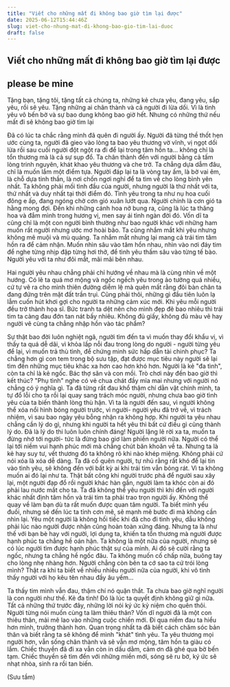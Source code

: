 ```yaml
---
title: "Viết cho những mất đi không bao giờ tìm lại được"
date: 2025-06-12T15:44:46Z
slug: viet-cho-nhung-mat-di-khong-bao-gio-tim-lai-duoc
draft: false
---
```


## Viết cho những mất đi không bao giờ tìm lại được

## please be mine

Tặng bạn, tặng tôi, tặng tất cả chúng ta, những kẻ chưa yêu, đang yêu, sắp yêu, rồi sẽ yêu. Tặng những ai chân thành và cả người đi lừa dối. Vì là tình yêu vô bến bờ và sự bao dung không bao giờ hết. Nhưng có những thứ nếu mất đi sẽ không bao giờ tìm lại

Đã có lúc ta chắc rằng mình đã quên đi người ấy. Người đã từng thề thốt hẹn ước cùng ta, người đã gieo vào lòng ta bao yêu thương vờ vĩnh, vị ngọt dối lừa rồi sau cuối người đột ngột ra đi để lại trong tâm hồn ta... không chỉ là tổn thương mà là cả sự sụp đổ. Ta chân thành đến với người bằng cả tấm lòng trinh nguyên, khát khao yêu thương và che trở. Ta chẳng dựa dẫm đâu, chỉ là muốn lắm một điểm tựa. Người đáp lại ta là vòng tay ấm, là bờ vai êm, là chỗ dựa tinh thần, là nơi chốn ngơi nghỉ để ta tìm về cho lòng bình yên nhất. Ta không phải mối tình đầu của người, nhưng người là thứ nhất với ta, thứ nhất và duy nhất tại thời điểm đó.
  Tình yêu trong ta như nụ hoa cuối đông e ấp, đang ngóng chờ cơn gió xuân lướt qua. Người chính là cơn gió ta hằng mong đợi. Đến khi những cánh hoa nở bung ra, cũng là lúc ta thăng hoa và đắm mình trong hương vị, men say ái tình ngàn đời đó. Vốn dĩ ta cũng chỉ là một con người bình thường như bao người khác với những ham muốn rất người nhưng ước mơ hoài bão. Ta cũng nhắm mắt khi yêu nhưng không mê muội và mù quáng. Ta nhắm mắt nhưng lại mang cả trái tim tâm hồn ra để cảm nhận. Muốn nhìn sâu vào tâm hồn nhau, nhìn vào nơi đáy tim để nghe từng nhịp đập từng hơi thở, để tình yêu thấm sâu vào từng tế bào. Người yêu với ta như đôi mắt, mãi mãi bên nhau. 
 
Hai người yêu nhau chẳng phải chỉ hướng về nhau mà là cùng nhìn về một hướng. Có lẽ ta quá mơ mộng và ngốc ngếch yêu trong ảo tưởng quá nhiều, cứ tự vẽ ra cho mình thiên đường diễm lệ mà quên mất rằng đôi bàn chân ta đang đứng trên mặt đất trần trụi. Cũng phải thôi, những gì đầu tiên luôn lạ lẫm cuốn hút khơi gợi cho người ta những cảm xúc mới. Khi yêu mỗi người đều trở thành họa sĩ. Bức tranh ta dệt nên cho mình đẹp đẽ bao nhiêu thì trái tim ta càng đau đớn tan nát bấy nhiêu. Không đủ giấy, không đủ màu vẽ hay người vẽ cùng ta chẳng nhập hồn vào tác phẩm?

 Sự thật bao đời luôn nghiệt ngã, người tìm đến ta vì muốn thay đổi khẩu vị, vì thấy ta quá dễ dãi, vì khỏa lấp nỗi đau trong lòng do người - người từng yêu để lại, vì muốn trả thù tình, để chứng minh sức hấp dẫn tài chinh phục? Ta chẳng hơn gì con tem trong bộ sưu tập, đạt được mục tiêu này người sẽ lại tìm đến những mục tiêu khác xa hơn cao hơn khó hơn. Người là kẻ "đa tình", còn ta chỉ là kẻ ngốc. Bác thợ săn và con mồi. Trò chơi này đến bao giờ thì kết thúc?  "Phụ tình" nghe có vẻ chua chát đầy mỉa mai nhưng với người nó chẳng có ý nghĩa gì. Ta đã từng rất đau khổ thậm chí dằn vặt chính mình, ta tự đổ lỗi cho ta rồi lại quay sang trách móc người, nhưng chưa bao giờ tình yêu của ta biến thành lòng thù hận. Vì ta là người đến sau, vì người không thể xóa nổi hình bóng người trước, vì người- người yêu đã trở về, vì trách nhiệm, vì sau bao ngày yêu bỗng nhận ra không hợp. Khi người ta yêu nhau chẳng cần lý do gì, nhưng khi người ta hết yêu thì bất cứ điều gì cũng thành lý do. Đã là lý do thi luôn luôn chính đáng! Người lặng lẽ rời xa ta, muốn ta đừng nhớ tới người- tức là đừng bao giơ làm phiền người nữa. Người có thể lại tới niềm vui hạnh phúc mới mà chẳng chút băn khoăn về ta. Nhưng ta là kẻ hay suy tư, vết thương đó ta không rõ khi nào khép miệng. Không phải cứ nói xóa là xóa dễ dàng. Ta đã cố quên người, tự nhủ rằng rất khó để lại tin vào tình yêu, sẽ không đến với bất kỳ ai khi trái tim vẫn bỏng rát. Vì ta không muốn ai đó lại như ta. Thật bất công khi người trước phá để người sau xây lại, một người đạp đổ rồi người khác hàn gắn, người làm ta khóc còn ai đó phải lau nước mắt cho ta.
  Ta đã không thể yêu người thì khi đến với người khác nhất định tâm hồn và trái tim ta phải trao trọn người ấy. Không thể quay về làm bạn dù ta rất muốn được quan tâm người. Ta biết mình yếu đuối, nhưng sẽ đến lúc ta tỉnh cơn mê, sẽ mạnh mẽ bước đi mà không cần nhìn lại. Yêu một người là không hối tiếc khi đã cho đi tình yêu, dẫu không phải lúc nào người được nhận cũng hoàn toàn xứng đáng. Nhưng ta là như thế với bạn bè hay với người, lợi dụng ta, khiến ta tổn thương mà người được hạnh phúc ta chẳng hề oán hận. Ta không là một nữa của người, nhưng sẽ có lúc người tìm được hạnh phúc thật sự của mình. Ai đó sẽ cười rằng ta ngốc, nhưng ta chẳng hề ngốc đâu. Ta không muốn cố chấp nữa, buông tay cho lòng nhẹ nhàng hơn. Người chẳng còn bên ta cớ sao ta cứ trói lòng mình? Thật ra khi ta biết về nhiều nhiều người nữa của người, khi vô tình thấy người với họ kêu tên nhau đầy âu yếm...

 Ta thấy tim mình vẫn đau, thậm chí nó quặn thắt. Ta chưa bao giờ nghĩ người là con người như thế. Kẻ đa tình! Đó là lúc ta quyết định không giữ gì nữa. Tất cả những thứ trước đây, những lời nói ký ức kỷ niệm cho quên thôi. Người từng nói muốn cùng ta làm thiêu thân? Vốn dĩ người đã là một con thiêu thân, mải mê lao vào những cuộc chiến mới. Đi qua niềm đau ta hiểu hơn mình, trưởng thành hơn. Quan trọng nhất ta đã biết cách chăm sóc bản thân và biết rằng ta sẽ không để mình "khát" tình yêu. Ta yêu thương mọi người hơn, vẫn sống chân thành và sẽ vẫn mơ mộng, tâm hồn ta giàu có lắm. Chiếc thuyền đã đi xa vẫn còn in dấu dằm, cảm ơn đã ghé qua bờ bến tạm. Chiếc thuyền sẽ tìm đến với những miền mới, sóng sẽ ru bờ, ký ức sẽ nhạt nhòa, sinh ra rồi tan biến.
 
(Sưu tầm)